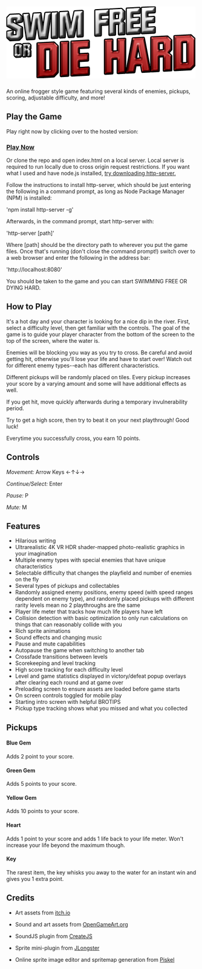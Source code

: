![Swim Free or Die Hard Logo](https://github.com/sunnymui/frontend-nanodegree-arcade-game/raw/master/images/title-hq.png)
===============================

An online frogger style game featuring several kinds of enemies, pickups, scoring, adjustable difficulty, and more!

## Play the Game

Play right now by clicking over to the hosted version:
### [Play Now](https://sunnymui.github.io/frontend-nanodegree-arcade-game/)

Or clone the repo and open index.html on a local server. Local server is required to run locally due to cross origin request restrictions. If you want what I used and have node.js installed, [try downloading http-server.](https://www.npmjs.com/package/http-server)

Follow the instructions to install http-server, which should be just entering the following in a command prompt, as long as Node Package Manager (NPM) is installed:

'npm install http-server -g'

Afterwards, in the command prompt, start http-server with:

'http-server [path]'

Where [path] should be the directory path to wherever you put the game files. Once that's running (don't close the command prompt!) switch over to a web browser and enter the following in the address bar:

'http://localhost:8080'

You should be taken to the game and you can start SWIMMING FREE OR DYING HARD.

## How to Play

It's a hot day and your character is looking for a nice dip in the river. First, select a difficulty level, then get familiar with the controls. The goal of the game is to guide your player character from the bottom of the screen to the top of the screen, where the water is.

Enemies will be blocking you way as you try to cross. Be careful and avoid getting hit, otherwise you'll lose your life and have to start over! Watch out for different enemy types--each has different characteristics.

Different pickups will be randomly placed on tiles. Every pickup increases your score by a varying amount and some will have additional effects as well.

If you get hit, move quickly afterwards during a temporary invulnerability period.

Try to get a high score, then try to beat it on your next playthrough! Good luck!

Everytime you successfully cross, you earn 10 points.

## Controls

*Movement:*
Arrow Keys
←↑↓→

*Continue/Select:*
Enter

*Pause:*
P

*Mute:*
M

## Features

* Hilarious writing
* Ultrarealistic 4K VR HDR shader-mapped photo-realistic graphics in your imagination
* Multiple enemy types with special enemies that have unique characteristics
* Selectable difficulty that changes the playfield and number of enemies on the fly
* Several types of pickups and collectables
* Randomly assigned enemy positions, enemy speed (with speed ranges dependent on enemy type), and randomly placed pickups with different rarity levels mean no 2 playthroughs are the same
* Player life meter that tracks how much life players have left
* Collision detection with basic optimization to only run calculations on things that can reasonably collide with you
* Rich sprite animations
* Sound effects and changing music
* Pause and mute capabilities
* Autopause the game when switching to another tab
* Crossfade transitions between levels
* Scorekeeping and level tracking
* High score tracking for each difficulty level
* Level and game statistics displayed in victory/defeat popup overlays after clearing each round and at game over
* Preloading screen to ensure assets are loaded before game starts
* On screen controls toggled for mobile play
* Starting intro screen with helpful BROTIPS
* Pickup type tracking shows what you missed and what you collected

## Pickups

#### Blue Gem

Adds 2 point to your score.

#### Green Gem

Adds 5 points to your score.

#### Yellow Gem

Adds 10 points to your score.

#### Heart

Adds 1 point to your score and adds 1 life back to your life meter. Won't increase your life beyond the maximum though.

#### Key

The rarest item, the key whisks you away to the water for an instant win and gives you 1 extra point.

## Credits

* Art assets from [itch.io](https://itch.io/game-assets/free)

* Sound and art assets from [OpenGameArt.org](https://opengameart.org/)

* SoundJS plugin from [CreateJS](http://www.createjs.com/soundjs)

* Sprite mini-plugin from [JLongster](http://jlongster.com/Making-Sprite-based-Games-with-Canvas)

* Online sprite image editor and spritemap generation from [Piskel](http://www.piskelapp.com/)
